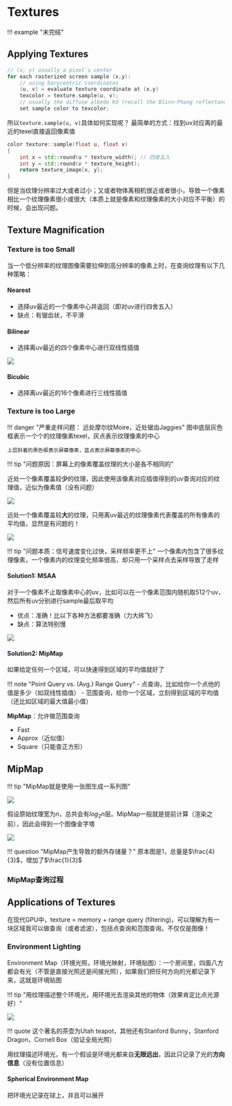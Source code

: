 # Textures

!!! example "未完结"

## Applying Textures

~~~c++
// (x, y) usually a pixel's center
for each rasterized screen sample (x,y):
	// using barycentric coordinates
	(u, v) = evaluate texture coordinate at (x,y)
	texcolor = texture.sample(u, v);
	// usually the diffuse albedo Kd (recall the Blinn-Phong reflectance model)
	set sample color to texcolor;
~~~

所以`texture.sample(u, v)`具体如何实现呢？
最简单的方式：找到uv对应离的最近的texel直接返回像素值

~~~c++
color texture::sample(float u, float v)
{
	int x = std::round(u * texture_width); // 四舍五入
	int y = std::round(v * texture_height);
	return texture_image[x, y];
}
~~~
但是当纹理分辨率过大或者过小；又或者物体离相机很近或者很小，导致一个像素相比一个纹理像素很小或很大（本质上就是像素和纹理像素的大小对应不平衡）的时候，会出现问题。

## Texture Magnification

### Texture is too Small

当一个低分辨率的纹理图像需要拉伸到高分辨率的像素上时，在查询纹理有以下几种策略：

#### Nearest

- 选择uv最近的一个像素中心并返回（即对uv进行四舍五入）
- 缺点：有锯齿状，不平滑

#### Bilinear

- 选择离uv最近的四个像素中心进行双线性插值

![](./Textures/bilinear-interpolation.png)

#### Bicubic

- 选择离uv最近的16个像素进行三线性插值

### Texture is too Large

!!! danger "严重走样问题： 远处摩尔纹Moire，近处锯齿Jaggies"
	图中底层灰色框表示一个个的纹理像素texel，灰点表示纹理像素的中心
	
	上层斜着的黑色框表示屏幕像素，蓝点表示屏幕像素的中心

!!! tip "问题原因：屏幕上的像素覆盖纹理的大小是各不相同的"

近处一个像素覆盖较**少**的纹理，因此使用该像素对应插值得到的uv查询对应的纹理值，近似为像素值（没有问题）

![](./Textures/pixel%20is%20small.png)

远处一个像素覆盖较**大**的纹理，只用离uv最近的纹理像素代表覆盖的所有像素的平均值，显然是有问题的！

![](./Textures/pixel%20is%20large.png)


!!! tip "问题本质：信号速度变化过快，采样频率更不上"
	一个像素内包含了很多纹理像素，一个像素内的纹理变化频率很高，却只用一个采样点去采样导致了走样

#### Solution1: MSAA

对于一个像素不止取像素中心的uv，比如可以在一个像素范围内随机取512个uv，然后所有uv分别进行sample最后取平均

- 优点：准确！比以下各种方法都要准确（力大砖飞）
- 缺点：算法特别慢

![](./Textures/texture%20sample%20msaa.png)

#### Solution2: MipMap

如果给定任何一个区域，可以快速得到区域的平均值就好了

!!! note "Point Query vs. (Avg.) Range Query"
	- 点查询，比如给你一个点他的值是多少（如双线性插值）
	- 范围查询，给你一个区域，立刻得到区域的平均值（还比如区域的最大值最小值）

**MipMap**：允许做范围查询

- Fast
- Approx（近似值）
- Square（只能查正方形）

## MipMap

!!! tip "MipMap就是使用一张图生成一系列图"

![](./Textures/mipmap.png)

假设原始纹理宽为$n$，总共会有$log_2n$层。MipMap一般就是提前计算（渲染之前），因此会得到一个图像金字塔

![](./Textures/mipmap%20pyramid.png)

!!! question "MipMap产生导致的额外存储量？"
	原本图是$1$，总量是$\frac{4}{3}$，增加了$\frac{1}{3}$

### MipMap查询过程

## Applications of Textures

在现代GPU中，texture = memory + range query (filtering)，可以理解为有一块区域我可以做查询（或者滤波），包括点查询和范围查询。不仅仅是图像！

### Environment Lighting

Environment Map（环境光照，环境光映射，环境贴图）：一个房间里，四面八方都会有光（不管是直接光照还是间接光照），如果我们把任何方向的光都记录下来，这就是环境贴图

!!! tip "用纹理描述整个环境光，用环境光去渲染其他的物体（效果肯定比点光源好）"

![](./Textures/env%20map.png)

!!! quote
	这个著名的茶壶为Utah teapot，其他还有Stanford Bunny，Stanford Dragon，Cornell Box（验证全局光照）

用纹理描述环境光，有一个假设是环境光都来自**无限远出**，因此只记录了光的**方向信息**（没有位置信息）

#### Spherical Environment Map

把环境光记录在球上，并且可以展开

